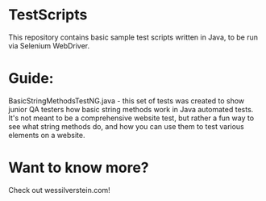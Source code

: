 # TestScripts

This repository contains basic sample test scripts written in Java, to be run via Selenium WebDriver.

# Guide:

BasicStringMethodsTestNG.java - this set of tests was created to show junior QA testers how basic string methods work in Java automated tests. It's not meant to be a comprehensive website test, but rather a fun way to see what string methods do, and how you can use them to test various elements on a website.

# Want to know more?

Check out wessilverstein.com!
